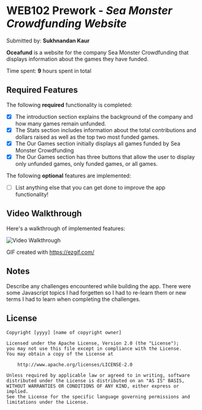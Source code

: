 # WEB102 Prework - *Sea Monster Crowdfunding Website*

Submitted by: **Sukhnandan Kaur**

**Oceafund** is a website for the company Sea Monster Crowdfunding that displays information about the games they have funded.

Time spent: **9** hours spent in total

## Required Features

The following **required** functionality is completed:

* [X] The introduction section explains the background of the company and how many games remain unfunded.
* [X] The Stats section includes information about the total contributions and dollars raised as well as the top two most funded games.
* [X] The Our Games section initially displays all games funded by Sea Monster Crowdfunding
* [X] The Our Games section has three buttons that allow the user to display only unfunded games, only funded games, or all games.

The following **optional** features are implemented:

* [ ] List anything else that you can get done to improve the app functionality!

## Video Walkthrough

Here's a walkthrough of implemented features:

<img src='https://github.com/Nandan01/web102_prework/blob/main/SKaur_web102_prework.gif' title='Video Walkthrough' width='' alt='Video Walkthrough' />

<!-- Replace this with whatever GIF tool you used! -->
GIF created with https://ezgif.com/  

## Notes

Describe any challenges encountered while building the app.
There were some Javascript topics I had forgetten so I had to re-learn them or new terms I had to learn when completing the challenges.


## License

    Copyright [yyyy] [name of copyright owner]

    Licensed under the Apache License, Version 2.0 (the "License");
    you may not use this file except in compliance with the License.
    You may obtain a copy of the License at

        http://www.apache.org/licenses/LICENSE-2.0

    Unless required by applicable law or agreed to in writing, software
    distributed under the License is distributed on an "AS IS" BASIS,
    WITHOUT WARRANTIES OR CONDITIONS OF ANY KIND, either express or implied.
    See the License for the specific language governing permissions and
    limitations under the License.
